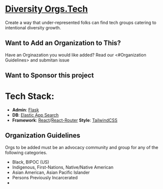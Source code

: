 # [Diversity Orgs.Tech](https://diversityorgs.tech)

Create a way that under-represented folks can find tech groups catering to intentional diversity growth.

## Want to Add an Organization to This?
Have an Orginazation you would like added? Read our <#Organization Guidelines> and submitan issue

## Want to Sponsor this project


# Tech Stack:
- **Admin**: [Flask](https://flask.palletsprojects.com/en/2.0.x/)
- **DB**: [Elastic App Search](https://www.elastic.co/app-search/)
- **Framework**: [React](https://reactjs.org)/[React-Router](https://reactrouter.com)
**Style**: [TailwindCSS](https://tailwindcss.com)


## Organization Guidelines
Orgs to be added must be an advocacy community and group for any of the following categories.
- Black, BIPOC (US)
- Indigenous, First-Nations, Native/Native American
- Asian American, Asian Pacific Islander
- Persons Previously Incarcerated
-
